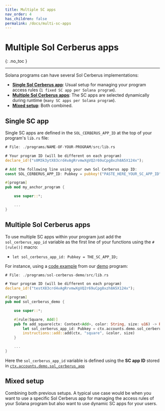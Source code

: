 ```yaml
---
title: Multiple SC apps
nav_order: 4
has_children: false
permalink: /docs/multi-sc-apps
---
```


# Multiple Sol Cerberus apps
{: .no_toc }

---


Solana programs can have several Sol Cerberus implementations:

- [**Single Sol Cerberus app**](./multi-sc-apps#single-sc-app): Usual setup for managing your program access rules (`1 fixed SC app per Solana program`).
- [**Multiple Sol Cerberus apps**](./multi-sc-apps#multiple-sol-cerberus-apps-1): The SC apps are selected dynamically during runtime (`many SC apps per Solana program`).
- [**Mixed setup**](./multi-sc-apps#mixed-setup): Both combined.



## Single SC app
Single SC apps are defined in the `SOL_CERBERUS_APP_ID` at the top of your program's `lib.rs` file: 

```rust
# File: ./programs/NAME-OF-YOUR-PROGRAM/src/lib.rs

# Your program ID (will be different on each program)
declare_id!("s0M3k3ytX83crd4vAgRrvmwXgVQ2r69uCpg8xzh8A5X124x");

# Add the following line using your own Sol Cerberus app ID:
const SOL_CERBERUS_APP_ID: Pubkey = pubkey!("PASTE_HERE_YOUR_SC_APP_ID");

#[program]
pub mod my_anchor_program {

    use super::*;

    ...
}
```

## Multiple Sol Cerberus apps
To use multiple SC apps within your program just add the `sol_cerberus_app_id` variable as the first line of your functions using the `#[rule()]` macro:

- `let sol_cerberus_app_id: Pubkey = THE_SC_APP_ID;` 

For instance, using a [code example](https://github.com/AnderUstarroz/sol-cerberus-demo/blob/main/programs/sol-cerberus-demo/src/lib.rs#L29-L33) from our [demo](https://demo.solcerberus.com/?id=CeRb3rUsjWE23E3xizPUhefZKmpMrMXNBVfoxQ7WXCRR) program:

```rust
# File: ./programs/sol-cerberus-demo/src/lib.rs

# Your program ID (will be different on each program)
declare_id!("testX83crd4vAgRrvmwXgVQ2r69uCpg8xzh8A5X124x");

#[program]
pub mod sol_cerberus_demo {

    use super::*;

    #[rule(Square, Add)]
    pub fn add_square(ctx: Context<Add>, color: String, size: u16) -> Result<()> {
        let sol_cerberus_app_id: Pubkey = ctx.accounts.demo.sol_cerberus_app;
        instructions::add::add(ctx, "square", &color, size)
    }

    ...
}
```
Here the `sol_cerberus_app_id` variable is defined using the **SC app ID** stored in [`ctx.accounts.demo.sol_cerberus_app`](https://github.com/AnderUstarroz/sol-cerberus-demo/blob/main/programs/sol-cerberus-demo/src/state/demo.rs#L53)

## Mixed setup
Combining both previous setups. A typical use case would be when you want to use a specific Sol Cerberus app for managing the access rules of your Solana program but also want to use dynamic SC apps for your users. 

<div class="prev-next">
<div markdown="1">
</div>
<div markdown="1">
</div>
</div>

